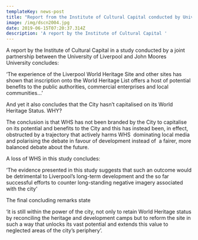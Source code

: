 ```yaml
---
templateKey: news-post
title: "Report from the Institute of Cultural Capital conducted by University of Liverpool and John Moores University.\_"
image: /img/dscn2004.jpg
date: 2019-06-15T07:20:37.314Z
description: 'A report by the Institute of Cultural Capital '
---
```

A report by the Institute of Cultural Capital in a study conducted by a joint partnership between the University of Liverpool and John Moores University concludes:

‘The experience of the Liverpool World Heritage Site and other sites has shown that inscription onto the World Heritage List offers a host of potential benefits to the public authorities, commercial enterprises and local communities…’ 

And yet it also concludes that the City hasn’t capitalised on its World Heritage Status. WHY?

The conclusion is that WHS has not been branded by the City to capitalise on its potential and benefits to the City and this has instead been, in effect, obstructed by a trajectory that actively harms WHS  dominating local media and polarising the debate in favour of development instead of  a fairer, more balanced debate about the future. 

A loss of WHS in this study concludes: 

‘The evidence presented in this study suggests that such an outcome would be detrimental to Liverpool’s long-term development and the so far successful efforts to counter long-standing negative imagery associated with the city’

The final concluding remarks state 

‘it is still within the power of the city, not only to retain World Heritage status by reconciling the heritage and development camps but to reform the site in such a way that unlocks its vast potential and extends this value to neglected areas of the city’s periphery’.
